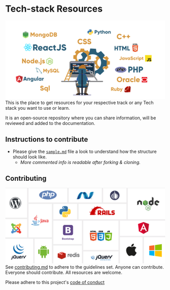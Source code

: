 
# Tech-stack Resources
![This is an image](tekstack2.png)
This is the place to get resources for your respective track or any Tech stack you want to use or learn.

It is an open-source repository where you can share information, will be reviewed and added to the documentation.

## Instructions to contribute
- Please give the [`sample.md`](https://github.com/SpaceyaTechKe/Tech-Stacks-Resources/blob/main/sample.md) file a look to understand how the structure should look like.
    - *More commented info is readable after forking & cloning.*

## Contributing
![This is an image](techstack1.png)
See [contributing.md](https://github.com/SpaceyaTechKe/SpaceYaTech-sessions/blob/main/CONTRIBUTING.md) to adhere to the guidelines set. Anyone can contribute. Everyone should contribute. All resources are welcome.

Please adhere to this project's [code of conduct](https://github.com/SpaceyaTechKe/SpaceYaTech-sessions/blob/main/CODE_OF_CONDUCT.md)
